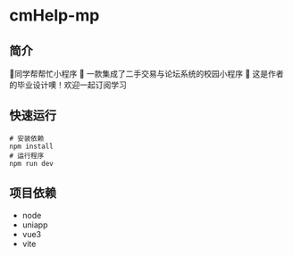# cmHelp-mp
## 简介
:book:同学帮帮忙小程序
:thought_balloon: 一款集成了二手交易与论坛系统的校园小程序
:speech_balloon: 这是作者的毕业设计噢！欢迎一起订阅学习

## 快速运行
```
# 安装依赖
npm install
# 运行程序
npm run dev
```

## 项目依赖
- node 
- uniapp
- vue3
- vite